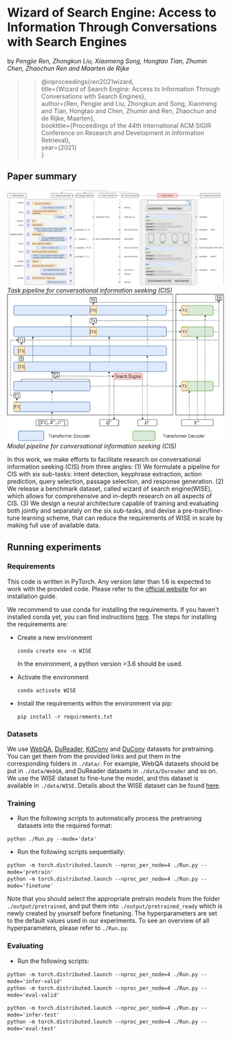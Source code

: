 # Wizard of Search Engine: Access to Information Through Conversations with Search Engines

by *Pengjie Ren, Zhongkun Liu, Xiaomeng Song, Hongtao Tian, Zhumin Chen, Zhaochun Ren and Maarten de Rijke*

>>@inproceedings{ren2021wizard,\
>>title={Wizard of Search Engine: Access to Information Through Conversations with Search Engines},\
>>author={Ren, Pengjie and Liu, Zhongkun and Song, Xiaomeng and Tian, Hongtao and Chen, Zhumin and Ren, Zhaochun and de Rijke, Maarten},\
>>booktitle={Proceedings of the 44th International ACM SIGIR Conference on Research and Development in Information Retrieval},\
>>year={2021}\
>>}

## Paper summary

![task](./task.png)\
*Task pipeline for conversational information seeking (CIS)*\
![model](./model.png)\
*Model pipeline for conversational information seeking (CIS)*

In this work, we make efforts to facilitate research on conversational information seeking (CIS) from three angles: (1) We formulate a pipeline for CIS with six sub-tasks: intent detection, keyphrase extraction, action prediction, query selection, passage selection, and response generation. (2) We release a benchmark dataset, called wizard of search engine(WISE), which allows for comprehensive and in-depth research on all aspects of CIS. (3) We design a neural architecture capable of training and evaluating both jointly and separately on the six sub-tasks, and devise a pre-train/fine-tune learning scheme, that can reduce the requirements of WISE in scale by making full use of available data. 

## Running experiments

### Requirements

This code is written in PyTorch. Any version later than 1.6 is expected to work with the provided code. Please refer to the [official website](https://pytorch.org/) for an installation guide.

We recommend to use conda for installing the requirements. If you haven't installed conda yet, you can find instructions [here](https://www.anaconda.com/products/individual). The steps for installing the requirements are:

+ Create a new environment

   ```
   conda create env -n WISE
   ```

   In the environment, a python version >3.6 should be used.

+ Activate the environment

   ```
   conda activate WISE
   ```

+ Install the requirements within the environment via pip:

   ```
   pip install -r requirements.txt
   ```

### Datasets

We use [WebQA](http://spaces.ac.cn/archives/4338/), [DuReader](http://ai.baidu.com/broad/download?dataset=dureader), [KdConv](https://github.com/thu-coai/KdConv/tree/master/data) and [DuConv](https://ai.baidu.com/broad/introduction?dataset=duconv) datasets for pretraining. You can get them from the provided links and put them in the corresponding folders in `./data/`. For example, WebQA datasets should be put in `./data/WebQA`, and DuReader datasets in `./data/Dureader` and so on.  We use the WISE dataset to fine-tune the model, and this dataset is available in `./data/WISE`. Details about the WISE dataset can be found [here](./WISE.md).

### Training

+ Run the following scripts to automatically process the pretraining datasets into the required format:

```
python ./Run.py --mode='data'
```

+ Run the following scripts sequentially:

```
python -m torch.distributed.launch --nproc_per_node=4 ./Run.py --mode='pretrain'
python -m torch.distributed.launch --nproc_per_node=4 ./Run.py --mode='finetune'
```

Note that you should select the appropriate pretrain models from the folder `./output/pretrained`, and put them into `./output/pretrained_ready` which is newly created by yourself before finetuning. The hyperparameters are set to the default values used in our experiments. To see an overview of all hyperparameters, please refer to `./Run.py`.

### Evaluating

+ Run the following scripts:

```
python -m torch.distributed.launch --nproc_per_node=4 ./Run.py --mode='infer-valid'
python -m torch.distributed.launch --nproc_per_node=4 ./Run.py --mode='eval-valid'
```

```
python -m torch.distributed.launch --nproc_per_node=4 ./Run.py --mode='infer-test'
python -m torch.distributed.launch --nproc_per_node=4 ./Run.py --mode='eval-test'
```
